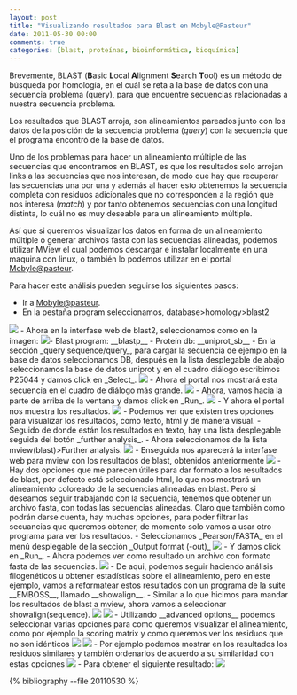 ```yaml
---
layout: post
title: "Visualizando resultados para Blast en Mobyle@Pasteur"
date: 2011-05-30 00:00
comments: true
categories: [blast, proteínas, bioinformática, bioquímica]
---
```


Brevemente, BLAST (**B**asic **L**ocal **A**lignment **S**earch **T**ool) es un método de búsqueda por homología, en el cuál se reta a la base de datos con una secuencia problema (query), para que encuentre secuencias relacionadas a nuestra secuencia problema.

Los resultados que BLAST arroja, son alineamientos pareados junto con los datos de la posición de la secuencia problema (*query*) con la secuencia que el programa encontró de la base de datos.

Uno de los problemas para hacer un alineamiento múltiple de las secuencias que encontramos en BLAST, es que los resultados solo arrojan links a las secuencias que nos interesan, de modo que hay que recuperar las secuencias una por una y además al hacer esto obtenemos la secuencia completa con residuos adicionales que no corresponden a la región que nos interesa (*match*) y por tanto obtenemos secuencias con una longitud distinta, lo cuál no es muy deseable para un alineamiento múltiple.

Así que si queremos visualizar los datos en forma de un alineamiento múltiple o generar archivos fasta con las secuencias alineadas, podemos utilizar MView el cual podemos descargar e instalar localmente en una maquina con linux, o también lo podemos utilizar en el portal [Mobyle@pasteur](http://mobyle.pasteur.fr).

Para hacer este análisis pueden seguirse los siguientes pasos:

- Ir a [Mobyle@pasteur](http://mobyle.pasteur.fr).
- En la pestaña program seleccionamos, database>homology>blast2
<img src="{{ root_url }}/images/blast_1.png" />
- Ahora en la interfase web de blast2, seleccionamos como en la imagen: 
<img src="{{ root_url }}/images/blast_2.png" />- Blast program: __blastp__
- Proteín db: __uniprot_sb__
- En la sección _query sequence/query_, para cargar la secuencia de ejemplo en la base de datos seleccionamos DB, después en la lista desplegable de abajo seleccionamos la base de datos uniprot y en el cuadro diálogo escribimos P25044 y damos click en _Select_.
<img src="{{ root_url }}/images/blast_3.png" />
- Ahora el portal nos mostrará esta secuencia en el cuadro de diálogo más grande.
<img src="{{ root_url }}/images/blast_4.png" />
- Ahora, vamos hacia la parte de arriba de la ventana y damos click en _Run_.
<img src="{{ root_url }}/images/blast_5.png" />
- Y ahora el portal nos muestra los resultados.
<img src="{{ root_url }}/images/blast_6.png" />
- Podemos ver que existen tres opciones para visualizar los resultados, como texto, html y de manera visual.
- Seguido de donde están los resultados en texto, hay una lista desplegable seguida del botón _further analysis_.
- Ahora seleccionamos de la lista mview(blast)>Further analysis.
<img src="{{ root_url }}/images/blast_7.png" />
- Enseguida nos aparecerá la interfase web para mview con los resultados de blast, obtenidos anteriormente
<img src="{{ root_url }}/images/blast_8.png" />
- Hay dos opciones que me parecen útiles para dar formato a los resultados de blast, por defecto está seleccionado html, lo que nos mostrará un alineamiento coloreado de la secuencias alineadas en blast. Pero si deseamos seguir trabajando con la secuencia, tenemos que obtener un archivo fasta, con todas las secuencias alineadas. Claro que también como podrán darse cuenta, hay muchas opciones, para poder filtrar las secuancias que queremos obtener, de momento solo vamos a usar otro programa para ver los resultados.
- Seleccionamos _Pearson/FASTA_ en el menú desplegable de la sección _Output format (-out)_ 
<img src="{{ root_url }}/images/blast_9.png" />
- Y damos click en _Run_.
- Ahora podemos ver como resultado un archivo con formato fasta de las secuencias.
<img src="{{ root_url }}/images/blast_10.png" />
- De aqui, podemos seguir haciendo análisis filogenéticos u obtener estadísticas sobre el alineamiento, pero en este ejemplo, vamos a reformatear estos resultados con un programa de la suite __EMBOSS__, llamado __showalign__.
- Similar a lo que hicimos para mandar los resultados de blast a mview, ahora vamos a seleccionar showalign(sequence).
<img src="{{ root_url }}/images/blast_11.png" />
<img src="{{ root_url }}/images/blast_12.png" />
- Utilizando __advanced options__ podemos seleccionar varias opciones para como queremos visualizar el alineamiento, como por ejemplo la scoring matrix y como queremos ver los residuos que no son idénticos
<img src="{{ root_url }}/images/blast_13.png" />
<img src="{{ root_url }}/images/blast_14.png" />
- Por ejemplo podemos mostrar en los resultados los residuos similares y también ordenarlos de acuerdo a su similaridad con estas opciones
<img src="{{ root_url }}/images/blast_15.png" />
- Para obtener el siguiente resultado:
<img src="{{ root_url }}/images/blast_16.png" />

{% bibliography --file 20110530 %}